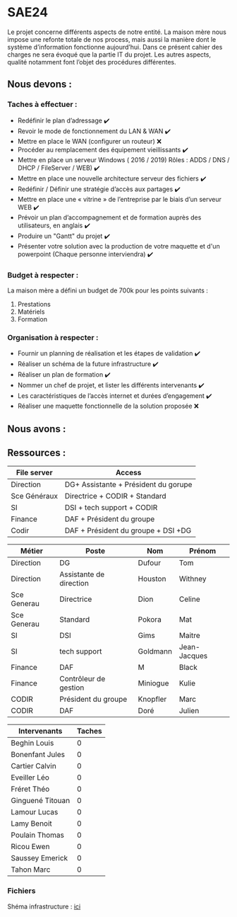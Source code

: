 # SAE24
Le projet concerne différents aspects de notre entité. La maison mère nous  impose une refonte totale de nos process, mais aussi la manière dont le  système d’information fonctionne aujourd’hui. Dans ce présent cahier des  charges ne sera évoqué que la partie IT du projet. Les autres aspects, qualité  notamment font l’objet des procédures différentes.

## Nous devons :
### Taches à effectuer :
* Redéfinir le plan d’adressage :heavy_check_mark:
* Revoir le mode de fonctionnement du LAN & WAN :heavy_check_mark:
* Mettre en place le WAN (configurer un routeur) :x:
* Procéder au remplacement des équipement vieillissants :heavy_check_mark:
* Mettre en place un serveur Windows ( 2016 / 2019) Rôles :  ADDS / DNS / DHCP / FileServer / WEB) :heavy_check_mark:
* Mettre en place une nouvelle architecture serveur des fichiers :heavy_check_mark:
* Redéfinir / Définir une stratégie d’accès aux partages :heavy_check_mark:
* Mettre en place une « vitrine » de l’entreprise par le biais d’un serveur WEB :heavy_check_mark:
* Prévoir un plan d’accompagnement et de formation auprès des utilisateurs, en anglais :heavy_check_mark:
* Produire un "Gantt" du projet :heavy_check_mark:
* Présenter votre solution avec la production de votre maquette et d'un powerpoint (Chaque personne interviendra) :heavy_check_mark:
### Budget à respecter :
La maison mère a défini un budget de 700k pour les points suivants :
1. Prestations
2. Matériels
3. Formation
### Organisation à respecter :
* Fournir un planning de réalisation et les étapes de validation :heavy_check_mark:
* Réaliser un schéma de la future infrastructure :heavy_check_mark:
* Réaliser un plan de formation :heavy_check_mark:
* Nommer un chef de projet, et lister les différents intervenants :heavy_check_mark:
* Les caractéristiques de l’accès internet et durées d’engagement :heavy_check_mark:
* Réaliser une maquette fonctionnelle de la solution proposée :x:
## Nous avons :

## Ressources :
File server | Access
--- | ---
Direction | DG+ Assistante + Président du gorupe
Sce Généraux | Directrice + CODIR + Standard
SI | DSI + tech support + CODIR
Finance | DAF + Président du groupe
Codir | DAF + Président du groupe + DSI +DG

Métier | Poste | Nom | Prénom
--- | --- | --- | ---
Direction | DG | Dufour | Tom
Direction	| Assistante de direction	| Houston	| Withney
Sce Generau	| Directrice	| Dion	| Celine
Sce Generau	| Standard	| Pokora	| Mat
SI	| DSI	| Gims | Maitre
SI	| tech support	| Goldmann	| Jean-Jacques
Finance	| DAF	| M	| Black
Finance	| Contrôleur de gestion	| Miniogue	| Kulie
CODIR	| Président du groupe	| Knopfler	| Marc
CODIR	| DAF	| Doré | Julien

Intervenants | Taches
--- | ---
Beghin Louis | 0
Bonenfant Jules | 0
Cartier Calvin | 0
Eveiller Léo | 0
Fréret Théo | 0
Ginguené Titouan | 0
Lamour Lucas | 0
Lamy Benoit | 0
Poulain Thomas | 0
Ricou Ewen | 0
Saussey Emerick | 0
Tahon Marc | 0

### Fichiers
Shéma infrastructure : [ici](schéma_4_infra.drawio)
